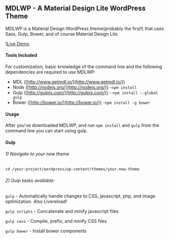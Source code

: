 ## MDLWP - A Material Design Lite WordPress Theme

MDLWP is a Material Design WordPress theme(probably the first!) that uses Sass, Gulp, Bower, and of course Material Design Lite. 

([Live Demo](http://materialdesignthemes.com/demo/mdlwp/)

#### Tools Included

For customization, basic knowledge of the command line and the following dependencies are required to use MDLWP:

- MDL ([http://www.getmdl.io/](http://www.getmdl.io/)) 
- Node ([http://nodejs.org/](http://nodejs.org/)) -`npm install`
- Gulp ([http://gulpjs.com/](http://gulpjs.com/)) - `npm install --global gulp`
- Bower ([http://bower.io/](http://bower.io/)) -`npm install -g bower`

#### Usage
After you've downloaded MDLWP, and run `npm install` and `gulp` from the command line you can start using gulp.

#### Gulp

###### 1) Navigate to your new theme
`cd /your-project/wordpress/wp-content/themes/your-new-theme`

###### 2) Gulp tasks available:

`gulp` - Automatically handle changes to CSS, javascript, php, and image optimization. Also Livereload!

`gulp scripts` - Concatenate and minify javascript files

`gulp sass` - Compile, prefix, and minify CSS files

`gulp bower` - Install bower components